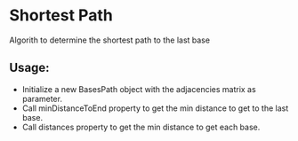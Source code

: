 # Shortest Path
Algorith to determine the shortest path to the last base

## Usage:
- Initialize a new BasesPath object with the adjacencies matrix as parameter.
- Call minDistanceToEnd property to get the min distance to get to the last base.
- Call distances property to get the min distance to get each base.
